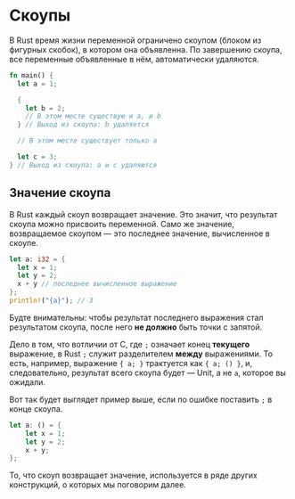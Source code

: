 # Скоупы

В Rust время жизни переменной ограничено скоупом (блоком из фигурных скобок), в котором она объявленна. По завершению скоупа, все переменные объявленные в нём, автоматически удаляются.

```rust
fn main() {
  let a = 1;

  {
    let b = 2;
    // В этом месте существую и a, и b
  } // Выход из скоупа: b удаляется

  // В этом месте существует только a

  let c = 3;
} // Выход из скоупа: a и c удаляются
```

## Значение скоупа

В Rust каждый скоуп возвращает значение. Это значит, что результат скоупа можно присвоить переменной. Само же значение, возвращаемое скоупом — это последнее значение, вычисленное в скоупе.

```rust
let a: i32 = {
  let x = 1;
  let y = 2;
  x + y // последнее вычисленное выражение
};
println!("{a}"); // 3
```

Будте внимательны: чтобы результат последнего выражения стал результатом скоупа, после него **не должно** быть точки с запятой.

Дело в том, что вотличии от C, где `;` означает конец **текущего** выражение, в Rust `;` служит разделителем **между** выражениями. То есть, например, выражение `{ a; }` трактуется как `{ a; () }`, и, следовательно, результат всего скоупа будет — Unit, а не `a`, которое вы ожидали.

Вот так будет выглядет пример выше, если по ошибке поставить `;` в конце скоупа.

```rust
let a: () = {
    let x = 1;
    let y = 2;
    x + y;
};
```

То, что скоуп возвращает значение, используется в ряде других конструкций, о которых мы поговорим далее.
